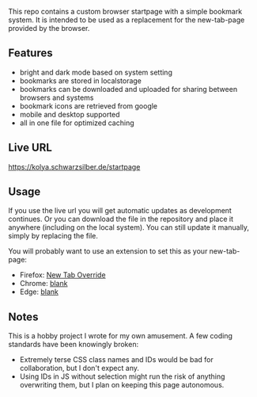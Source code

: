 This repo contains a custom browser startpage with a simple bookmark system. It is intended to be used as a replacement for the new-tab-page provided by the browser.

 ## Features
  - bright and dark mode based on system setting
  - bookmarks are stored in localstorage
  - bookmarks can be downloaded and uploaded for sharing between browsers and systems
  - bookmark icons are retrieved from google
  - mobile and desktop supported
  - all in one file for optimized caching
## Live URL
https://kolya.schwarzsilber.de/startpage

## Usage
If you use the live url you will get automatic updates as development continues.
Or you can download the file in the repository and place it anywhere (including on the local system). You can still update it manually, simply by replacing the file.

You will probably want to use an extension to set this as your new-tab-page:

  - Firefox: [New Tab Override](https://addons.mozilla.org/en-US/firefox/addon/new-tab-override/)
  - Chrome: [blank](https://chrome.google.com/webstore/detail/blank/blomfhkjjolopkkglifoclbjmbbambpg)
  - Edge: [blank](https://microsoftedge.microsoft.com/addons/detail/blank/edoamabjjoiebpcmbkenbglenadopben)

## Notes
This is a hobby project I wrote for my own amusement. A few coding standards have been knowingly broken:
  - Extremely terse CSS class names and IDs would be bad for collaboration, but I don't expect any.
  - Using IDs in JS without selection might run the risk of anything overwriting them, but I plan on keeping this page autonomous.

